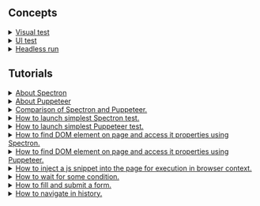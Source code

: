## Concepts

<details><summary><a href="./concept/VisualTest.md">
    Visual test
  </a></summary>
  Visual test ( UI test ) - that object of testing of which is visual UI instead of API.
</details>

<details><summary><a href="./concept/UiTest.md">
    UI test
  </a></summary>
  UI test ( Visual test ) - that object of testing of which is visual UI instead of API.
</details>

<details><summary><a href="./concept/HeadlessRun.md">
    Headless run
  </a></summary>
  Run of a visual application without actually showing a window on the screen.
</details>

## Tutorials

<details><summary><a href="./tutorial/AboutSpectron.md">
    About Spectron
  </a></summary>
  Spectron is a package for testing Element apps.
</details>

<details><summary><a href="./tutorial/AboutPuppeteer.md">
    About Puppeteer
  </a></summary>
  Puppeteer is a high-level NodeJs library for Chrome automation.
</details>

<details><summary><a href="./tutorial/Comparison.md">
  Comparison of Spectron and Puppeteer.
  </a></summary>
  Feature/API comparison with links to description and samples.
</details>

<details><summary><a href="./tutorial/FirstSpectronTest.md">
    How to launch simplest Spectron test.
  </a></summary>
  Write and run test that checks page title.
</details>

<details><summary><a href="./tutorial/FirstPuppeteerTest.md">
    How to launch simplest Puppeteer test.
  </a></summary>
    Write and run test that checks page title.
</details>

<details><summary><a href="./tutorial/ElementInteractionSpectron.md">
    How to find DOM element on page and access it properties using Spectron.
  </a></summary>
  How to find DOM element on page and check value of different properties.
</details>

<details><summary><a href="./tutorial/ElementInteractionPuppeteer.md">
    How to find DOM element on page and access it properties using Puppeteer.
  </a></summary>
  How to find DOM element on page and check value of different properties.
</details>

<details><summary><a href="./tutorial/InjectScript.md">
    How to inject a js snippet into the page for execution in browser context.
  </a></summary>
  How to inject a snippet of JavaScript into the page for execution in browser context.
</details>

<details><summary><a href="./tutorial/WaitForCondition.md">
    How to wait for some condition.
  </a></summary>
  How to register custom function that checks for some condition on page.
</details>

<details><summary><a href="./tutorial/SubmitForm.md">
    How to fill and submit a form.
  </a></summary>
 How to fill input fields of a form and click submit button.
</details>

<details><summary><a href="./tutorial/NavigateHistory.md">
    How to navigate in history.
  </a></summary>
 How to move backward/forward in history and wait until page will be loaded.
</details>
